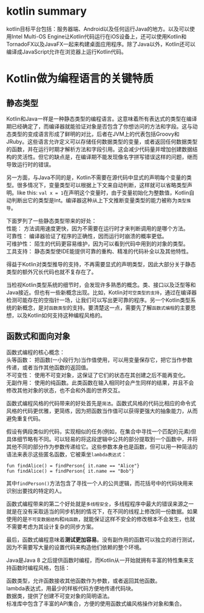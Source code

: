 # kotlin summary
kotlin目标平台包括：服务器端、Android以及任何运行Java的地方。以及可以使用Intel Multi-OS Engine让Kotlin代码运行在iOS设备上，还可以使用Kotlin和TornadoFX以及JavaFX一起来构建桌面应用程序。除了Java以外，Kotlin还可以编译成JavaScript允许在浏览器上运行Kotlin代码。  

# Kotlin做为编程语言的关键特质

## 静态类型

Kotlin和Java一样是一种静态类型的编程语言。这意味着所有表达式的类型在编译期已经确定了，而编译器就能验证对象是否包含了你想访问的方法和字段。这与动态类型的变成语言形成了鲜明的对比，后者在JVM上的代表包括Groovy和JRuby。这些语言允许定义可以存储任何数据类型的变量，或者返回任何数据类型的函数，并在运行时期才解析方法和字段引用。这会减少代码量并增加创建数据结构的灵活性。但它的缺点是，在编译期不能发现像名字拼写错误这样的问题，继而导致运行时的错误。  
  
另一方面，与Java不同的是，Kotlin不需要在源代码中显式的声明每个变量的类型。很多情况下，变量类型可以根据上下文来自动判断，这样就可以省略类型声明。like this: ```val x = 1```在声明这个变量时，由于变量初始化为整数值，Kotlin自动判断出它的类型是Int。编译器这种从上下文推断变量类型的能力被称为`类型推导`。
  
下面罗列了一些静态类型带来的好处：</br>
性能： 方法调用速度更快，因为不需要在运行时才来判断调用的是哪个方法。</br>
可靠性： 编译器验证了程序的正确性，因而运行时崩溃的概率更低。</br>
可维护性： 陌生的代码更容易维护，因为可以看到代码中用到的对象的类型。</br>
工具支持： 静态类型使IDE能提供可靠的重构、精准的代码补全以及其他特性。</br>
  
得益于Kotlin对类型推导的支持，不再需要显式的声明类型，因此大部分关于静态类型的额外冗长代码也就不复存在了。 

当检视Kotlin类型系统的细节时，会发现许多熟悉的概念。类、接口以及泛型等和Java接近。但也有一些新概念出现。比如，Kotlin对`可空类型的支持`，通过在编译器检测可能存在的空指针一场，让我们可以写出更可靠的程序。另一个Kotlin类型系统的新概念，是对`函数类型`的支持。要清楚这一点，需要先了解`函数式编程`的主要思想，以及Kotlin如何支持这种编程风格的。  

## 函数式和面向对象

函数式编程的核心概念：</br>
头等函数： 把函数(一小段行为)当作值使用，可以用变量保存它，把它当作参数传递，或者当作其他函数的返回值。</br>
不可变性： 使用不可变对象，这保证了它们的状态在其创建之后不能再变化。</br>
无副作用： 使用的纯函数。此类函数在输入相同时会产生同样的结果，并且不会修改其他对象的状态，也不会和外面的世界交互。</br>

函数式编程风格的代码带来的好处首先是`简洁`。函数式风格的代码比相应的命令式风格的代码更优雅，更简练，因为把函数当作值可以获得更强大的抽象能力，从而避免重复代码。</br>

假设有俩段类似的代码，实现相似的任务(例如，在集合中寻找一个匹配的元素)但具体细节略有不同。可以轻易的将这段逻辑中公共的部分提取到一个函数中，并将其他不同的部分作为参数传递给它。这些参数本身也是函数，但可以用一种简洁的语法来表示这些匿名函数，它被乘坐`lambda表达式`：</br>

```fun findAlice() = findPerson{ it.name == "Alice"}```</br>
```fun findAlice() = findPerson{ it.name == "Bob"}```</br>

其中```findPerson()```方法包含了寻找一个人的公共逻辑，而花括号中的代码块用来识别出要找的特定的人。</br>

函数式编程带来的第二个好处就是`多线程安全`，多线程程序中最大的错误来源之一就是在没有采取适当的同步机制的情况下，在不同的线程上修改同一份数据。如果使用的是`不可变数据结构`和`纯函数`，就能保证这样不安全的修改根本不会发生，也就不需要考虑为其设计复杂的同步方案。</br>

最后，函数式编程意味着<b>测试更加容易</b>。没有副作用的函数可以独立的进行测试，因为不需要写大量的设置代码来构造他们依赖的整个环境。</br>

Java是Java 8 之后提供函数时编程，而Kotlin从一开始就拥有丰富的特性集来支持函数时编程风格，包括：</br>

函数类型，允许函数接收其他函数作为参数，或者返回其他函数。</br>
lambda表达式，用最少的样板代码方便地传递代码块。</br>
数据类，提供了创建不可变对象的简明语法。</br>
标准库中包含了丰富的API集合，方便的使用函数式编风格操作对象和集合。</br>
